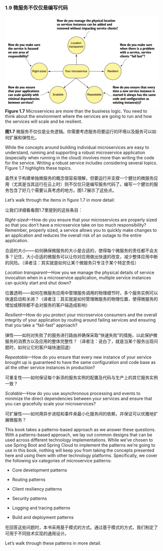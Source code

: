 ### 1.9 微服务不仅仅是编写代码

![](/assets/figure1.7.png)**Figure 1.7** Microservices are more than the business logic. You need to think about the environment where the services are going to run and how the services will scale and be resilient.

**图1.7** 微服务不仅仅是业务逻辑。你需要考虑服务将要运行的环境以及服务可以如何扩展和弹性化。

While the concepts around building individual microservices are easy to understand, running and supporting a robust microservice application \(especially when running in the cloud\) involves more than writing the code for the service. Writing a robust service includes considering several topics. Figure 1.7 highlights these topics.

虽然关于构建单独微服务的概念很容易理解，但要运行并支撑一个健壮的微服务应用（尤其是当其运行在云上时）则不仅仅只是编写服务代码了。编写一个健壮的服务包含了好几个需要认真考虑的地方。图1.7展示了这些点。

Let’s walk through the items in figure 1.7 in more detail:

让我们详细看看图1.7里提到的这些条目：

_Right-sized_—How do you ensure that your microservices are properly sized so that you don’t have a microservice take on too much responsibility? Remember, properly sized, a service allows you to quickly make changes to an application and reduces the overall risk of an outage to the entire application.

合适的大小——如何确保微服务的大小是合适的，使得每个微服务的责任都不会太多？记住，大小合适的微服务可以让你对应用做出快速的改变，减少整体应用中断的风险。（译者注：其实就是如何让某个微服务只专注于某个特定责任）

_Location transparent_—How you we manage the physical details of service invocation when in a microservice application, multiple service instances can quickly start and shut down?

位置透明——如何在微服务应用中管理服务调用的物理细节时，多个服务实例可以快速启动和关闭？（译者注：其实就是如何管理微服务的物理位置，使得微服务的增加或移除都不会对服务的客户端造成影响）

_Resilient_—How do you protect your microservice consumers and the overall integrity of your application by routing around failing services and ensuring that you take a “fail-fast” approach?

弹性——如何对失败了的服务进行路由并确保采取“快速失败”的措施，以此保护微服务的消费方以及应用的整体完整性？（译者注：说白了，就是当某个服务出现问题时，如何让它的客户端快速回退）

_Repeatable_—How do you ensure that every new instance of your service brought up is guaranteed to have the same configuration and code base as all the other service instances in production?

可重复性——如何保证每个新添的服务实例的配置及代码与生产上的其它服务实例一致？

_Scalable_—How do you use asynchronous processing and events to minimize the direct dependencies between your services and ensure that you can gracefully scale your microservices?

可扩展性——如何用异步进程和事件来最小化服务间的依赖，并保证可以优雅地扩展微服务？

This book takes a patterns-based approach as we answer these questions. With a patterns-based approach, we lay out common designs that can be used across different technology implementations. While we’ve chosen to use Spring Boot and Spring Cloud to implement the patterns we’re going to use in this book, nothing will keep you from taking the concepts presented here and using them with other technology platforms. Specifically, we cover the following six categories of microservice patterns:

* Core development patterns

* Routing patterns

* Client resiliency patterns

* Security patterns

* Logging and tracing patterns

* Build and deployment patterns

在回答这些问题时，本书采用基于模式的方式。通过基于模式的方式，我们制定了可用于不同技术实现的通用设计。

Let’s walk through these patterns in more detail.

